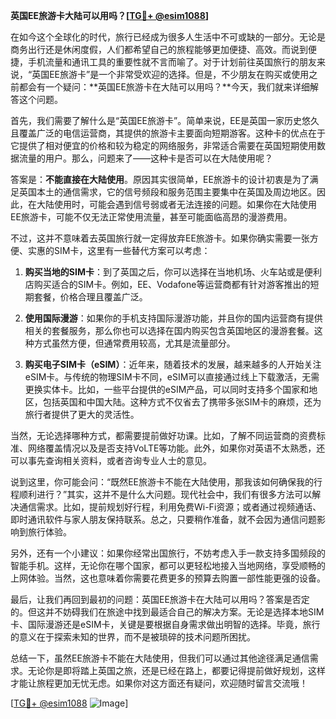 **英国EE旅游卡大陆可以用吗？[[TG💪+ @esim1088](https://t.me/s/esim1088)]**

在如今这个全球化的时代，旅行已经成为很多人生活中不可或缺的一部分。无论是商务出行还是休闲度假，人们都希望自己的旅程能够更加便捷、高效。而说到便捷，手机流量和通讯工具的重要性就不言而喻了。对于计划前往英国旅行的朋友来说，“英国EE旅游卡”是一个非常受欢迎的选择。但是，不少朋友在购买或使用之前都会有一个疑问：**英国EE旅游卡在大陆可以用吗？**今天，我们就来详细解答这个问题。

首先，我们需要了解什么是“英国EE旅游卡”。简单来说，EE是英国一家历史悠久且覆盖广泛的电信运营商，其提供的旅游卡主要面向短期游客。这种卡的优点在于它提供了相对便宜的价格和较为稳定的网络服务，非常适合需要在英国短期使用数据流量的用户。那么，问题来了——这种卡是否可以在大陆使用呢？

答案是：**不能直接在大陆使用**。原因其实很简单，EE旅游卡的设计初衷是为了满足英国本土的通信需求，它的信号频段和服务范围主要集中在英国及周边地区。因此，在大陆使用时，可能会遇到信号弱或者无法连接的问题。如果你在大陆使用EE旅游卡，可能不仅无法正常使用流量，甚至可能面临高昂的漫游费用。

不过，这并不意味着去英国旅行就一定得放弃EE旅游卡。如果你确实需要一张方便、实惠的SIM卡，这里有一些替代方案可以考虑：

1. **购买当地的SIM卡**：到了英国之后，你可以选择在当地机场、火车站或是便利店购买适合的SIM卡。例如，EE、Vodafone等运营商都有针对游客推出的短期套餐，价格合理且覆盖广泛。
   
2. **使用国际漫游**：如果你的手机支持国际漫游功能，并且你的国内运营商有提供相关的套餐服务，那么你也可以选择在国内购买包含英国地区的漫游套餐。这种方式虽然方便，但通常费用较高，尤其是流量部分。

3. **购买电子SIM卡（eSIM）**：近年来，随着技术的发展，越来越多的人开始关注eSIM卡。与传统的物理SIM卡不同，eSIM可以直接通过线上下载激活，无需更换实体卡。比如，一些平台提供的eSIM产品，可以同时支持多个国家和地区，包括英国和中国大陆。这种方式不仅省去了携带多张SIM卡的麻烦，还为旅行者提供了更大的灵活性。

当然，无论选择哪种方式，都需要提前做好功课。比如，了解不同运营商的资费标准、网络覆盖情况以及是否支持VoLTE等功能。此外，如果你对英语不太熟悉，还可以事先查询相关资料，或者咨询专业人士的意见。

说到这里，你可能会问：“既然EE旅游卡不能在大陆使用，那我该如何确保我的行程顺利进行？”其实，这并不是什么大问题。现代社会中，我们有很多方法可以解决通信需求。比如，提前规划好行程，利用免费Wi-Fi资源；或者通过视频通话、即时通讯软件与家人朋友保持联系。总之，只要稍作准备，就不会因为通信问题影响到旅行体验。

另外，还有一个小建议：如果你经常出国旅行，不妨考虑入手一款支持多国频段的智能手机。这样，无论你在哪个国家，都可以更轻松地接入当地网络，享受顺畅的上网体验。当然，这也意味着你需要花费更多的预算去购置一部性能更强的设备。

最后，让我们再回到最初的问题：英国EE旅游卡在大陆可以用吗？答案是否定的。但这并不妨碍我们在旅途中找到最适合自己的解决方案。无论是选择本地SIM卡、国际漫游还是eSIM卡，关键是要根据自身需求做出明智的选择。毕竟，旅行的意义在于探索未知的世界，而不是被琐碎的技术问题所困扰。

总结一下，虽然EE旅游卡不能在大陆使用，但我们可以通过其他途径满足通信需求。无论你是即将踏上英国之旅，还是已经在路上，都要记得提前做好规划，这样才能让旅程更加无忧无虑。如果你对这方面还有疑问，欢迎随时留言交流哦！

[[TG💪+ @esim1088](https://t.me/s/esim1088) ![Image](https://i.postimg.cc/4NQfJmqS/Snipaste-2025-05-13-00-14-12.png)]